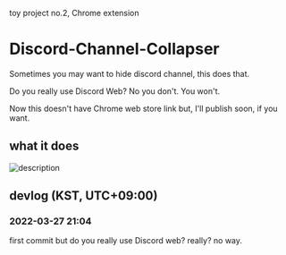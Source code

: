 toy project no.2, Chrome extension

# Discord-Channel-Collapser
Sometimes you may want to hide discord channel, this does that.

Do you really use Discord Web? No you don't. You won't.


Now this doesn't have Chrome web store link but, I'll publish soon, if you want.
<!-- [Chrome web store link](https://) -->

## what it does
![description](https://user-images.githubusercontent.com/96367152/160280574-db968c40-9bd4-435d-ba05-6ec82d0d4999.png)

## devlog (KST, UTC+09:00)
### 2022-03-27 21:04
first commit but do you really use Discord web? really? no way.